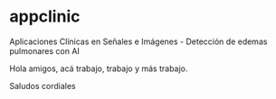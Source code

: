 # appclinic
Aplicaciones Clínicas en Señales e Imágenes - Detección de edemas pulmonares con AI

Hola amigos, acá trabajo, trabajo y más trabajo.

Saludos cordiales
